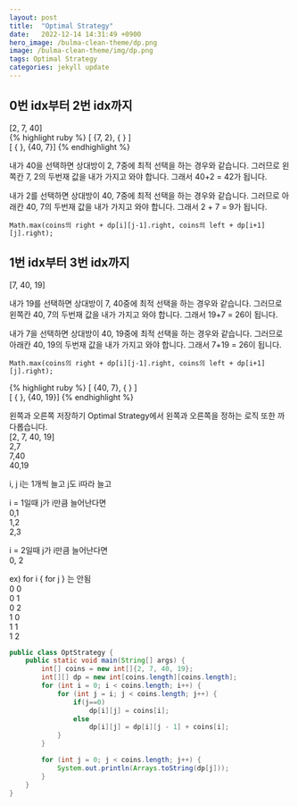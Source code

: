 ```yaml
---
layout: post
title:  "Optimal Strategy"
date:   2022-12-14 14:31:49 +0900
hero_image: /bulma-clean-theme/dp.png
image: /bulma-clean-theme/img/dp.png
tags: Optimal Strategy
categories: jekyll update
---
```


## 0번 idx부터 2번 idx까지
[2, 7, 40]<br>
{% highlight ruby %}
[ {7, 2}, {    } ]<br>
[ {    }, {40, 7}]
{% endhighlight %}

내가 40을 선택하면 상대방이 2, 7중에 최적 선택을 하는 경우와 같습니다. 그러므로 왼쪽칸 7, 2의 두번재 값을 내가 가지고 와야 합니다. 그래서 40+2 = 42가 됩니다.

내가 2를 선택하면 상대방이 40, 7중에 최적 선택을 하는 경우와 같습니다. 그러므로 아래칸 40, 7의 두번재 값을 내가 가지고 와야 합니다. 그래서 2 + 7 = 9가 됩니다.

`Math.max(coins의 right + dp[i][j-1].right, coins의 left + dp[i+1][j].right);`


## 1번 idx부터 3번 idx까지
[7, 40, 19]

내가 19를 선택하면 상대방이 7, 40중에 최적 선택을 하는 경우와 같습니다. 그러므로 왼쪽칸 40, 7의 두번재 값을 내가 가지고 와야 합니다. 그래서 19+7 = 26이 됩니다.

내가 7을 선택하면 상대방이 40, 19중에 최적 선택을 하는 경우와 같습니다. 그러므로 아래칸 40, 19의 두번재 값을 내가 가지고 와야 합니다. 그래서 7+19 = 26이 됩니다.

`Math.max(coins의 right + dp[i][j-1].right, coins의 left + dp[i+1][j].right);`

{% highlight ruby %}
[ {40, 7}, {    } ]<br>
[ {    }, {40, 19}]
{% endhighlight %}

왼쪽과 오른쪽 저장하기
Optimal Strategy에서 왼쪽과 오른쪽을 정하는 로직 또한 까다롭습니다.
<br>[2, 7, 40, 19]<br>
2,7<br>
7,40<br>
40,19

i, j i는 1개씩 늘고 j도 i따라 늘고

i = 1일때 j가 i만큼 늘어난다면<br>
0,1<br>
1,2<br>
2,3

i = 2일때 j가 i만큼 늘어난다면<br>
0, 2<br>

ex) for i { for j } 는 안됨<br>
0 0<br>
0 1<br>
0 2<br>
1 0<br>
1 1<br>
1 2

```java
public class OptStrategy {
    public static void main(String[] args) {
        int[] coins = new int[]{2, 7, 40, 19};
        int[][] dp = new int[coins.length][coins.length];
        for (int i = 0; i < coins.length; i++) {
            for (int j = i; j < coins.length; j++) {
                if(j==0)
                    dp[i][j] = coins[i];
                else
                    dp[i][j] = dp[i][j - 1] + coins[i];
            }
        }

        for (int j = 0; j < coins.length; j++) {
            System.out.println(Arrays.toString(dp[j]));
        }
    }
}
```
